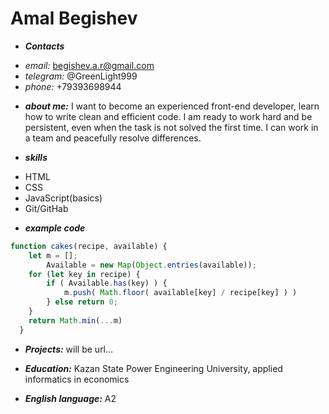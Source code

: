 # Amal Begishev
* ***Contacts***
+ *email:* begishev.a.r@gmail.com
+ *telegram:* @GreenLight999
+ *phone:* +79393698944

* ***about me:*** I want to become an experienced front-end developer, learn how to write clean and efficient code. I am ready to work hard and be persistent, even when the task is not solved the first time. I can work in a team and peacefully resolve differences.

* ***skills*** 
+ HTML
+ CSS
+ JavaScript(basics)
+ Git/GitHab

* ***example code*** 
``` javascript
function cakes(recipe, available) {
    let m = [];
        Available = new Map(Object.entries(available));
    for (let key in recipe) {
        if ( Available.has(key) ) {
            m.push( Math.floor( available[key] / recipe[key] ) )
        } else return 0;
    }
    return Math.min(...m)
  }
```

* ***Projects:*** will be url...

* ***Education:*** Kazan State Power Engineering University, applied informatics in economics

* ***English language:*** A2
